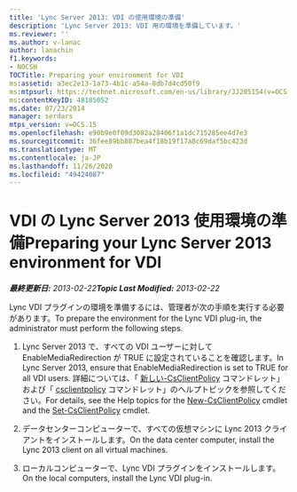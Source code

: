 ```yaml
---
title: 'Lync Server 2013: VDI の使用環境の準備'
description: 'Lync Server 2013: VDI 用の環境を準備しています。'
ms.reviewer: ''
ms.author: v-lanac
author: lanachin
f1.keywords:
- NOCSH
TOCTitle: Preparing your environment for VDI
ms:assetid: a3ec2e13-1a73-4b1c-a54a-8db7d4cd50f9
ms:mtpsurl: https://technet.microsoft.com/en-us/library/JJ205154(v=OCS.15)
ms:contentKeyID: 48185052
ms.date: 07/23/2014
manager: serdars
mtps_version: v=OCS.15
ms.openlocfilehash: e90b9e0f09d3082a28406f1a1dc715285ee4d7e3
ms.sourcegitcommit: 36fee89bb887bea4f18b19f17a8c69daf5bc423d
ms.translationtype: MT
ms.contentlocale: ja-JP
ms.lasthandoff: 11/26/2020
ms.locfileid: "49424087"
---
```

# <a name="preparing-your-lync-server-2013-environment-for-vdi"></a><span data-ttu-id="da632-103">VDI の Lync Server 2013 使用環境の準備</span><span class="sxs-lookup"><span data-stu-id="da632-103">Preparing your Lync Server 2013 environment for VDI</span></span>

<div data-xmlns="http://www.w3.org/1999/xhtml">

<div class="topic" data-xmlns="http://www.w3.org/1999/xhtml" data-msxsl="urn:schemas-microsoft-com:xslt" data-cs="https://msdn.microsoft.com/">

<div data-asp="https://msdn2.microsoft.com/asp">



</div>

<div id="mainSection">

<div id="mainBody"><span data-ttu-id="da632-104">

<span> </span></span><span class="sxs-lookup"><span data-stu-id="da632-104">

<span> </span></span></span>

<span data-ttu-id="da632-105">_**最終更新日:** 2013-02-22_</span><span class="sxs-lookup"><span data-stu-id="da632-105">_**Topic Last Modified:** 2013-02-22_</span></span>

<span data-ttu-id="da632-106">Lync VDI プラグインの環境を準備するには、管理者が次の手順を実行する必要があります。</span><span class="sxs-lookup"><span data-stu-id="da632-106">To prepare the environment for the Lync VDI plug-in, the administrator must perform the following steps.</span></span>

1.  <span data-ttu-id="da632-107">Lync Server 2013 で、すべての VDI ユーザーに対して EnableMediaRedirection が TRUE に設定されていることを確認します。</span><span class="sxs-lookup"><span data-stu-id="da632-107">In Lync Server 2013, ensure that EnableMediaRedirection is set to TRUE for all VDI users.</span></span> <span data-ttu-id="da632-108">詳細については、「 [新しい-CsClientPolicy](https://docs.microsoft.com/powershell/module/skype/New-CsClientPolicy) コマンドレット」および「 [csclientpolicy](https://docs.microsoft.com/powershell/module/skype/Set-CsClientPolicy) コマンドレット」のヘルプトピックを参照してください。</span><span class="sxs-lookup"><span data-stu-id="da632-108">For details, see the Help topics for the [New-CsClientPolicy](https://docs.microsoft.com/powershell/module/skype/New-CsClientPolicy) cmdlet and the [Set-CsClientPolicy](https://docs.microsoft.com/powershell/module/skype/Set-CsClientPolicy) cmdlet.</span></span>

2.  <span data-ttu-id="da632-109">データセンターコンピューターで、すべての仮想マシンに Lync 2013 クライアントをインストールします。</span><span class="sxs-lookup"><span data-stu-id="da632-109">On the data center computer, install the Lync 2013 client on all virtual machines.</span></span>

3.  <span data-ttu-id="da632-110">ローカルコンピューターで、Lync VDI プラグインをインストールします。</span><span class="sxs-lookup"><span data-stu-id="da632-110">On the local computers, install the Lync VDI plug-in.</span></span>

<span data-ttu-id="da632-111"></div>

<span> </span>

</div>

</div>

</span><span class="sxs-lookup"><span data-stu-id="da632-111"></div>

<span> </span>

</div>

</div>

</span></span></div>

